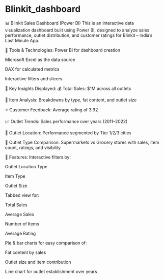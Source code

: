 # Blinkit_dashboard
📊 Blinkit Sales Dashboard (Power BI)
This is an interactive data visualization dashboard built using Power BI, designed to analyze sales performance, outlet distribution, and customer ratings for Blinkit – India’s Last Minute App.

🔧 Tools & Technologies:
Power BI for dashboard creation

Microsoft Excel as the data source

DAX for calculated metrics

Interactive filters and slicers

📌 Key Insights Displayed:
💰 Total Sales: $1M across all outlets

🛒 Item Analysis: Breakdowns by type, fat content, and outlet size

⭐ Customer Feedback: Average rating of 3.92

📈 Outlet Trends: Sales performance over years (2011–2022)

🧭 Outlet Location: Performance segmented by Tier 1/2/3 cities

🏬 Outlet Type Comparison: Supermarkets vs Grocery stores with sales, item count, ratings, and visibility

🧠 Features:
Interactive filters by:

Outlet Location Type

Item Type

Outlet Size

Tabbed view for:

Total Sales

Average Sales

Number of Items

Average Rating

Pie & bar charts for easy comparison of:

Fat content by sales

Outlet size and item contribution

Line chart for outlet establishment over years
